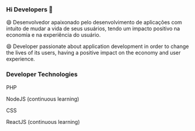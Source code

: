 ### Hi Developers 👋

<!--
**jairodias/jairodias** is a ✨ _special_ ✨ repository because its `README.md` (this file) appears on your GitHub profile.

Here are some ideas to get you started:

- 🔭 I’m currently working on ...
- 🌱 I’m currently learning ...
- 👯 I’m looking to collaborate on ...
- 🤔 I’m looking for help with ...
- 💬 Ask me about ...
- 📫 How to reach me: ...
- 😄 Pronouns: ...
- ⚡ Fun fact: ...
-->

😄 Desenvolvedor apaixonado pelo desenvolvimento de aplicações com intuito de mudar a vida de seus usuários, tendo um impacto positivo na economia e na experiência do usuário.

😄 Developer passionate about application development in order to change the lives of its users, having a positive impact on the economy and user experience.

### Developer Technologies 
 <p> PHP </p>
 <p>NodeJS (continuous learning)</p>
 <p>CSS</p>
 <p>ReactJS (continuous learning) </p>
